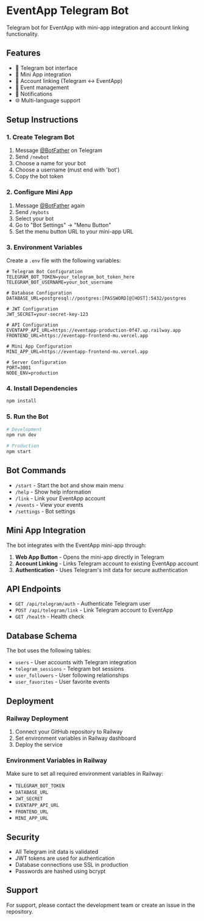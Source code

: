 # EventApp Telegram Bot

Telegram bot for EventApp with mini-app integration and account linking functionality.

## Features

- 🤖 Telegram bot interface
- 📱 Mini App integration
- 🔗 Account linking (Telegram ↔ EventApp)
- 📅 Event management
- 🔔 Notifications
- 🌐 Multi-language support

## Setup Instructions

### 1. Create Telegram Bot

1. Message [@BotFather](https://t.me/botfather) on Telegram
2. Send `/newbot`
3. Choose a name for your bot
4. Choose a username (must end with 'bot')
5. Copy the bot token

### 2. Configure Mini App

1. Message [@BotFather](https://t.me/botfather) again
2. Send `/mybots`
3. Select your bot
4. Go to "Bot Settings" → "Menu Button"
5. Set the menu button URL to your mini-app URL

### 3. Environment Variables

Create a `.env` file with the following variables:

```env
# Telegram Bot Configuration
TELEGRAM_BOT_TOKEN=your_telegram_bot_token_here
TELEGRAM_BOT_USERNAME=your_bot_username

# Database Configuration
DATABASE_URL=postgresql://postgres:[PASSWORD]@[HOST]:5432/postgres

# JWT Configuration
JWT_SECRET=your-secret-key-123

# API Configuration
EVENTAPP_API_URL=https://eventapp-production-0f47.up.railway.app
FRONTEND_URL=https://eventapp-frontend-mu.vercel.app

# Mini App Configuration
MINI_APP_URL=https://eventapp-frontend-mu.vercel.app

# Server Configuration
PORT=3001
NODE_ENV=production
```

### 4. Install Dependencies

```bash
npm install
```

### 5. Run the Bot

```bash
# Development
npm run dev

# Production
npm start
```

## Bot Commands

- `/start` - Start the bot and show main menu
- `/help` - Show help information
- `/link` - Link your EventApp account
- `/events` - View your events
- `/settings` - Bot settings

## Mini App Integration

The bot integrates with the EventApp mini-app through:

1. **Web App Button** - Opens the mini-app directly in Telegram
2. **Account Linking** - Links Telegram account to existing EventApp account
3. **Authentication** - Uses Telegram's init data for secure authentication

## API Endpoints

- `GET /api/telegram/auth` - Authenticate Telegram user
- `POST /api/telegram/link` - Link Telegram account to EventApp
- `GET /health` - Health check

## Database Schema

The bot uses the following tables:
- `users` - User accounts with Telegram integration
- `telegram_sessions` - Telegram bot sessions
- `user_followers` - User following relationships
- `user_favorites` - User favorite events

## Deployment

### Railway Deployment

1. Connect your GitHub repository to Railway
2. Set environment variables in Railway dashboard
3. Deploy the service

### Environment Variables in Railway

Make sure to set all required environment variables in Railway:
- `TELEGRAM_BOT_TOKEN`
- `DATABASE_URL`
- `JWT_SECRET`
- `EVENTAPP_API_URL`
- `FRONTEND_URL`
- `MINI_APP_URL`

## Security

- All Telegram init data is validated
- JWT tokens are used for authentication
- Database connections use SSL in production
- Passwords are hashed using bcrypt

## Support

For support, please contact the development team or create an issue in the repository.
